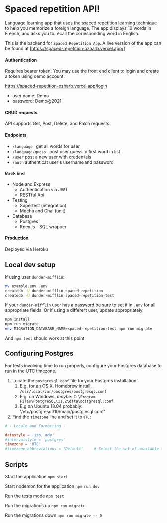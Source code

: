 # Spaced repetition API!

Language learning app that uses the spaced repetition learning technique to help you memorize a foreign language. The app displays 10 words in French, and asks you to recall the corresponding word in English.

This is the backend for `Spaced Repetition App`.  A live version of the app can be found at [https://spaced-repetition-ozharb.vercel.app/]

#### Authentication
Requires bearer token. You may use the front end client to login and create a token using demo account.

https://spaced-repetition-ozharb.vercel.app/login

* user name: Demo
* password: Demo@2021

#### CRUD requests
API supports Get, Post, Delete, and Patch requests.

#### Endpoints
* `/language ` get all words for user
* `/language/guess ` post user guess to first word in list
* `/user` post a new user with credentials
* `/auth` authenticat user's username and password


#### Back End

* Node and Express
  * Authentication via JWT
  * RESTful Api
* Testing
  * Supertest (integration)
  * Mocha and Chai (unit)
* Database
  * Postgres
  * Knex.js - SQL wrapper

#### Production

Deployed via Heroku


## Local dev setup

If using user `dunder-mifflin`:

```bash
mv example.env .env
createdb -U dunder-mifflin spaced-repetition
createdb -U dunder-mifflin spaced-repetition-test
```

If your `dunder-mifflin` user has a password be sure to set it in `.env` for all appropriate fields. Or if using a different user, update appropriately.

```bash
npm install
npm run migrate
env MIGRATION_DATABASE_NAME=spaced-repetition-test npm run migrate
```

And `npm test` should work at this point

## Configuring Postgres

For tests involving time to run properly, configure your Postgres database to run in the UTC timezone.

1. Locate the `postgresql.conf` file for your Postgres installation.
   1. E.g. for an OS X, Homebrew install: `/usr/local/var/postgres/postgresql.conf`
   2. E.g. on Windows, _maybe_: `C:\Program Files\PostgreSQL\11.2\data\postgresql.conf`
   3. E.g  on Ubuntu 18.04 probably: '/etc/postgresql/10/main/postgresql.conf'
2. Find the `timezone` line and set it to `UTC`:

```conf
# - Locale and Formatting -

datestyle = 'iso, mdy'
#intervalstyle = 'postgres'
timezone = 'UTC'
#timezone_abbreviations = 'Default'     # Select the set of available time zone
```

## Scripts

Start the application `npm start`

Start nodemon for the application `npm run dev`

Run the tests mode `npm test`

Run the migrations up `npm run migrate`

Run the migrations down `npm run migrate -- 0`
